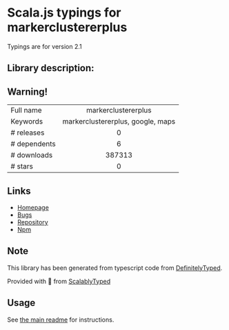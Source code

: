 
# Scala.js typings for markerclustererplus

Typings are for version 2.1

## Library description:
## Warning!

|                    |                 |
| ------------------ | :-------------: |
| Full name          | markerclustererplus |
| Keywords           | markerclustererplus, google, maps |
| # releases         | 0 |
| # dependents       | 6 |
| # downloads        | 387313 |
| # stars            | 0 |

## Links
- [Homepage](https://github.com/mahnunchik/markerclustererplus)
- [Bugs](https://github.com/mahnunchik/markerclustererplus/issues)
- [Repository](https://github.com/mahnunchik/markerclustererplus)
- [Npm](https://www.npmjs.com/package/markerclustererplus)
    


## Note
This library has been generated from typescript code from [DefinitelyTyped](https://definitelytyped.org).

Provided with :purple_heart: from [ScalablyTyped](https://github.com/oyvindberg/ScalablyTyped)

## Usage
See [the main readme](../../readme.md) for instructions.


